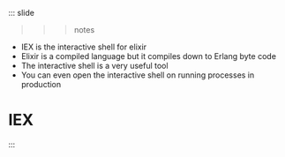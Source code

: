 
::: slide

>>> notes
- IEX is the interactive shell for elixir
- Elixir is a compiled language but it compiles down to Erlang byte code
- The interactive shell is a very useful tool
- You can even open the interactive shell on running processes in production

>>>

# IEX

:::
